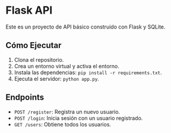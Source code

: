 # Flask API

Este es un proyecto de API básico construido con Flask y SQLite.

## Cómo Ejecutar

1. Clona el repositorio.
2. Crea un entorno virtual y activa el entorno.
3. Instala las dependencias: `pip install -r requirements.txt`.
4. Ejecuta el servidor: `python app.py`.

## Endpoints

- `POST /register`: Registra un nuevo usuario.
- `POST /login`: Inicia sesión con un usuario registrado.
- `GET /users`: Obtiene todos los usuarios.

